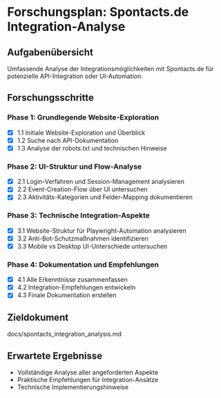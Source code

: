 # Forschungsplan: Spontacts.de Integration-Analyse

## Aufgabenübersicht
Umfassende Analyse der Integrationsmöglichkeiten mit Spontacts.de für potenzielle API-Integration oder UI-Automation.

## Forschungsschritte

### Phase 1: Grundlegende Website-Exploration
- [x] 1.1 Initiale Website-Exploration und Überblick
- [x] 1.2 Suche nach API-Dokumentation
- [x] 1.3 Analyse der robots.txt und technischen Hinweise

### Phase 2: UI-Struktur und Flow-Analyse  
- [x] 2.1 Login-Verfahren und Session-Management analysieren
- [x] 2.2 Event-Creation-Flow über UI untersuchen
- [x] 2.3 Aktivitäts-Kategorien und Felder-Mapping dokumentieren

### Phase 3: Technische Integration-Aspekte
- [x] 3.1 Website-Struktur für Playwright-Automation analysieren
- [x] 3.2 Anti-Bot-Schutzmaßnahmen identifizieren
- [x] 3.3 Mobile vs Desktop UI-Unterschiede untersuchen

### Phase 4: Dokumentation und Empfehlungen
- [x] 4.1 Alle Erkenntnisse zusammenfassen
- [x] 4.2 Integration-Empfehlungen entwickeln
- [x] 4.3 Finale Dokumentation erstellen

## Zieldokument
docs/spontacts_integration_analysis.md

## Erwartete Ergebnisse
- Vollständige Analyse aller angeforderten Aspekte
- Praktische Empfehlungen für Integration-Ansätze
- Technische Implementierungshinweise